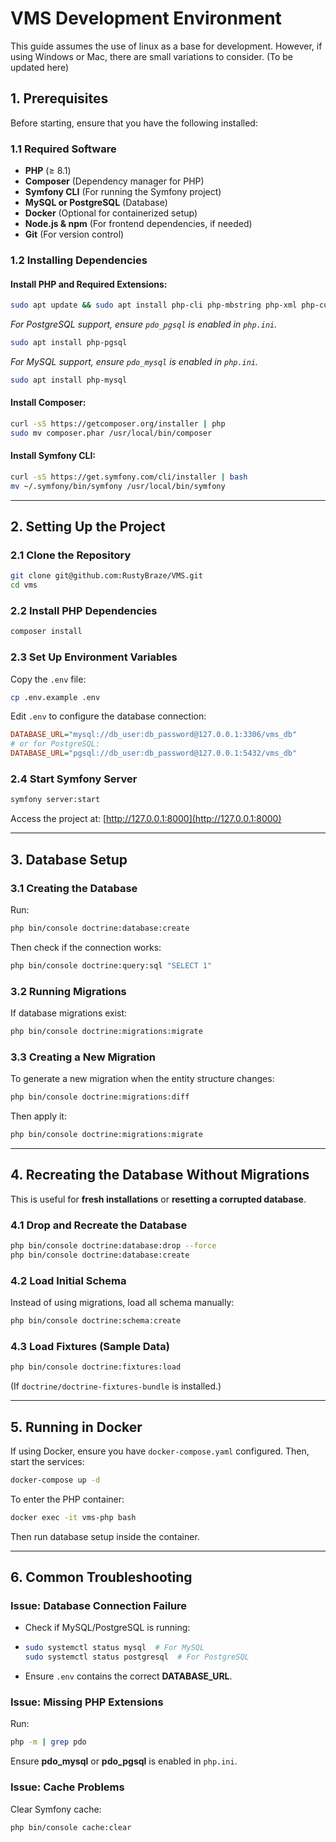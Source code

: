 # **VMS Development Environment**

This guide assumes the use of linux as a base for development. However, if using Windows or Mac, there are small variations to consider. (To be updated here)

## **1. Prerequisites**
Before starting, ensure that you have the following installed:

### **1.1 Required Software**
- **PHP** (≥ 8.1)
- **Composer** (Dependency manager for PHP)
- **Symfony CLI** (For running the Symfony project)
- **MySQL or PostgreSQL** (Database)
- **Docker** (Optional for containerized setup)
- **Node.js & npm** (For frontend dependencies, if needed)
- **Git** (For version control)

### **1.2 Installing Dependencies**

#### Install PHP and Required Extensions:

```sh
sudo apt update && sudo apt install php-cli php-mbstring php-xml php-curl php-zip php-intl unzip
```

*For PostgreSQL support, ensure `pdo_pgsql` is enabled in `php.ini`.*

```sh
sudo apt install php-pgsql
```

*For MySQL support, ensure `pdo_mysql` is enabled in `php.ini`.*

```sh
sudo apt install php-mysql
```

#### Install Composer:

```sh
curl -sS https://getcomposer.org/installer | php
sudo mv composer.phar /usr/local/bin/composer
```

#### Install Symfony CLI:

```sh
curl -sS https://get.symfony.com/cli/installer | bash
mv ~/.symfony/bin/symfony /usr/local/bin/symfony
```

---

## **2. Setting Up the Project**
### **2.1 Clone the Repository**

```sh
git clone git@github.com:RustyBraze/VMS.git
cd vms
```

### **2.2 Install PHP Dependencies**
```sh
composer install
```

### **2.3 Set Up Environment Variables**

Copy the `.env` file:

```sh
cp .env.example .env
```

Edit `.env` to configure the database connection:

```ini
DATABASE_URL="mysql://db_user:db_password@127.0.0.1:3306/vms_db"
# or for PostgreSQL:
DATABASE_URL="pgsql://db_user:db_password@127.0.0.1:5432/vms_db"
```

### **2.4 Start Symfony Server**

```sh
symfony server:start
```

Access the project at: [http://127.0.0.1:8000](http://127.0.0.1:8000)

---

## **3. Database Setup**
### **3.1 Creating the Database**

Run:

```sh
php bin/console doctrine:database:create
```

Then check if the connection works:

```sh
php bin/console doctrine:query:sql "SELECT 1"
```

### **3.2 Running Migrations**

If database migrations exist:

```sh
php bin/console doctrine:migrations:migrate
```

### **3.3 Creating a New Migration**

To generate a new migration when the entity structure changes:

```sh
php bin/console doctrine:migrations:diff
```

Then apply it:

```sh
php bin/console doctrine:migrations:migrate
```

---

## **4. Recreating the Database Without Migrations**
This is useful for **fresh installations** or **resetting a corrupted database**.

### **4.1 Drop and Recreate the Database**

```sh
php bin/console doctrine:database:drop --force
php bin/console doctrine:database:create
```

### **4.2 Load Initial Schema**

Instead of using migrations, load all schema manually:

```sh
php bin/console doctrine:schema:create
```

### **4.3 Load Fixtures (Sample Data)**

```sh
php bin/console doctrine:fixtures:load
```

(If `doctrine/doctrine-fixtures-bundle` is installed.)

---

## **5. Running in Docker**

If using Docker, ensure you have `docker-compose.yaml` configured. Then, start the services:

```sh
docker-compose up -d
```

To enter the PHP container:

```sh
docker exec -it vms-php bash
```

Then run database setup inside the container.

---

## **6. Common Troubleshooting**

### **Issue: Database Connection Failure**

- Check if MySQL/PostgreSQL is running:

- ```sh
  sudo systemctl status mysql  # For MySQL
  sudo systemctl status postgresql  # For PostgreSQL
  ```
- Ensure `.env` contains the correct **DATABASE_URL**.

### **Issue: Missing PHP Extensions**

Run:

```sh
php -m | grep pdo
```

Ensure **pdo_mysql** or **pdo_pgsql** is enabled in `php.ini`.

### **Issue: Cache Problems**

Clear Symfony cache:

```sh
php bin/console cache:clear
```

